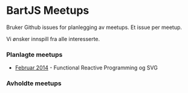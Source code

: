 BartJS Meetups
=======

Bruker Github issues for planlegging av meetups. Et issue per meetup.

Vi ønsker innspill fra alle interesserte.

### Planlagte meetups
 - [Februar 2014](https://github.com/BartJS/meetups/issues/1) - Functional Reactive Programming og SVG

### Avholdte meetups
